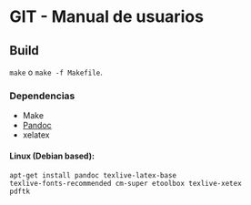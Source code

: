 # GIT - Manual de usuarios

## Build

`make` o `make -f Makefile`. 

### Dependencias

* Make
* [Pandoc](https://github.com/jgm/pandoc)
* xelatex

#### Linux (Debian based):

<code>apt-get install pandoc texlive-latex-base texlive-fonts-recommended cm-super etoolbox texlive-xetex pdftk</code>
